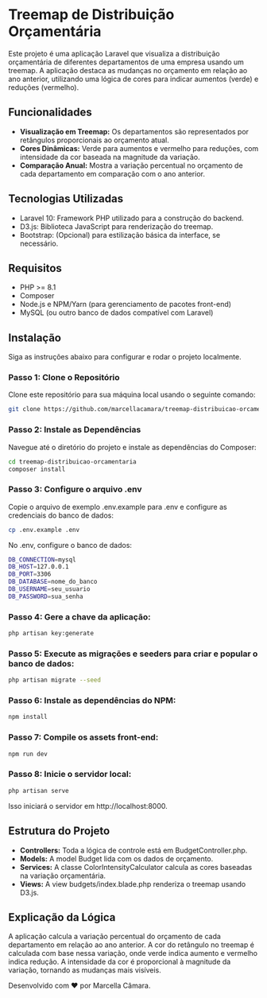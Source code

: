 # Treemap de Distribuição Orçamentária

Este projeto é uma aplicação Laravel que visualiza a distribuição orçamentária de diferentes departamentos de uma empresa usando um treemap. A aplicação destaca as mudanças no orçamento em relação ao ano anterior, utilizando uma lógica de cores para indicar aumentos (verde) e reduções (vermelho).

## Funcionalidades

-   **Visualização em Treemap:** Os departamentos são representados por retângulos proporcionais ao orçamento atual.
-   **Cores Dinâmicas:** Verde para aumentos e vermelho para reduções, com intensidade da cor baseada na magnitude da variação.
-   **Comparação Anual:** Mostra a variação percentual no orçamento de cada departamento em comparação com o ano anterior.

## Tecnologias Utilizadas

-   Laravel 10: Framework PHP utilizado para a construção do backend.
-   D3.js: Biblioteca JavaScript para renderização do treemap.
-   Bootstrap: (Opcional) para estilização básica da interface, se necessário.

## Requisitos

-   PHP >= 8.1
-   Composer
-   Node.js e NPM/Yarn (para gerenciamento de pacotes front-end)
-   MySQL (ou outro banco de dados compatível com Laravel)

## Instalação

Siga as instruções abaixo para configurar e rodar o projeto localmente.

### Passo 1: Clone o Repositório

Clone este repositório para sua máquina local usando o seguinte comando:

```bash
git clone https://github.com/marcellacamara/treemap-distribuicao-orcamentaria.git
```

### Passo 2: Instale as Dependências

Navegue até o diretório do projeto e instale as dependências do Composer:

```bash
cd treemap-distribuicao-orcamentaria
composer install
```

### Passo 3: Configure o arquivo .env

Copie o arquivo de exemplo .env.example para .env e configure as credenciais do banco de dados:

```bash
cp .env.example .env
```

No .env, configure o banco de dados:

```bash
DB_CONNECTION=mysql
DB_HOST=127.0.0.1
DB_PORT=3306
DB_DATABASE=nome_do_banco
DB_USERNAME=seu_usuario
DB_PASSWORD=sua_senha
```

### Passo 4: Gere a chave da aplicação:

```bash
php artisan key:generate
```

### Passo 5: Execute as migrações e seeders para criar e popular o banco de dados:

```bash
php artisan migrate --seed
```

### Passo 6: Instale as dependências do NPM:

```bash
npm install
```

### Passo 7: Compile os assets front-end:

```bash
npm run dev
```

### Passo 8: Inicie o servidor local:

```bash
php artisan serve
```

Isso iniciará o servidor em http://localhost:8000.

## Estrutura do Projeto

-   **Controllers:** Toda a lógica de controle está em BudgetController.php.
-   **Models:** A model Budget lida com os dados de orçamento.
-   **Services:** A classe ColorIntensityCalculator calcula as cores baseadas na variação orçamentária.
-   **Views:** A view budgets/index.blade.php renderiza o treemap usando D3.js.

## Explicação da Lógica

A aplicação calcula a variação percentual do orçamento de cada departamento em relação ao ano anterior. A cor do retângulo no treemap é calculada com base nessa variação, onde verde indica aumento e vermelho indica redução. A intensidade da cor é proporcional à magnitude da variação, tornando as mudanças mais visíveis.

Desenvolvido com ♥ por Marcella Câmara.
